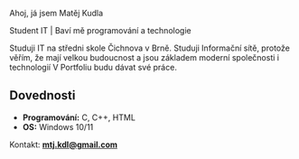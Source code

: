 Ahoj, já jsem Matěj Kudla  

Student IT | Baví mě programování a technologie 

Studuji IT na středni skole Čichnova v Brně.
Studuji Informační sítě, protože věřím, že mají velkou budoucnost a jsou základem moderní společnosti i technologií
V Portfoliu budu dávat své práce.

##  Dovednosti
- **Programování:** C, C++, HTML
- **OS:** Windows 10/11

Kontakt: **mtj.kdl@gmail.com**

